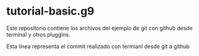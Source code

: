 # tutorial-basic.g9
Este repositorio contiene los archivos del ejemplo de git con github desde terminal y otros pluggins.

Esta línea representa el commit realizado con termianl desde git a github
